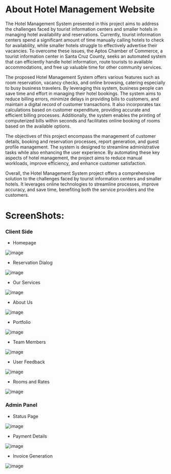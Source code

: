 # About Hotel Management Website

The Hotel Management System presented in this project aims to address the challenges faced by tourist information centers and smaller hotels in managing hotel availability and reservations. Currently, tourist information centers spend a significant amount of time manually calling hotels to check for availability, while smaller hotels struggle to effectively advertise their vacancies. To overcome these issues, the Aptos Chamber of Commerce, a tourist information center in Santa Cruz County, seeks an automated system that can efficiently handle hotel information, route tourists to available accommodations, and free up valuable time for other community services.

The proposed Hotel Management System offers various features such as room reservation, vacancy checks, and online browsing, catering especially to busy business travelers. By leveraging this system, business people can save time and effort in managing their hotel bookings. The system aims to reduce billing errors, minimize delays in providing bills to customers, and maintain a digital record of customer transactions. It also incorporates tax calculations based on customer expenditure, providing accurate and efficient billing processes. Additionally, the system enables the printing of computerized bills within seconds and facilitates online booking of rooms based on the available options.

The objectives of this project encompass the management of customer details, booking and reservation processes, report generation, and guest profile management. The system is designed to streamline administrative tasks while also enhancing the user experience. By automating these key aspects of hotel management, the project aims to reduce manual workloads, improve efficiency, and enhance customer satisfaction.

Overall, the Hotel Management System project offers a comprehensive solution to the challenges faced by tourist information centers and smaller hotels. It leverages online technologies to streamline processes, improve accuracy, and save time, benefiting both the service providers and the customers.
# ScreenShots:

### Client Side
* Homepage

![image](https://github.com/bhushan-1501/HotelManagementWebsite/assets/96251503/aa49c874-f11a-4e90-ab3c-b0b6c3987c80)

* Reservation Dialog

![image](https://github.com/bhushan-1501/HotelManagementWebsite/assets/96251503/88e4a565-8726-4bfb-a7a3-1912d1e60740)

* Our Services

![image](https://github.com/bhushan-1501/HotelManagementWebsite/assets/96251503/c1c9fcb3-4302-48b2-93f8-fc7e7f6af36a)

* About Us

![image](https://github.com/bhushan-1501/HotelManagementWebsite/assets/96251503/559e6a68-bb78-40cb-813b-c54ef6c00c77)

* Portfolio

![image](https://github.com/bhushan-1501/HotelManagementWebsite/assets/96251503/cd77784f-fb93-42f7-ac8b-d52fdfd63a80)

* Team Members

![image](https://github.com/bhushan-1501/HotelManagementWebsite/assets/96251503/9dfd8545-f525-4e19-b9e1-35daf6851271)

* User Feedback

![image](https://github.com/bhushan-1501/HotelManagementWebsite/assets/96251503/5eba02e4-a0dc-4b18-be02-ba02ee7ea348)

* Rooms and Rates

![image](https://github.com/bhushan-1501/HotelManagementWebsite/assets/96251503/f4617bab-1486-4696-893b-eb240eeedc9f)

### Admin Panel

* Status Page

![image](https://github.com/bhushan-1501/HotelManagementWebsite/assets/96251503/1dfd0088-fa0c-482c-9341-4a1826b23ec5)

* Payment Details

![image](https://github.com/bhushan-1501/HotelManagementWebsite/assets/96251503/8cdf0956-9cf2-40db-904d-cecf0b38ac19)

* Invoice Generation

![image](https://github.com/bhushan-1501/HotelManagementWebsite/assets/96251503/fe81c129-02b3-4887-9a58-e35e8062929d)


































